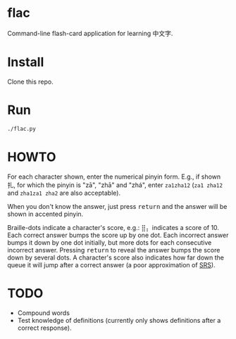 # flac

Command-line flash-card application for learning 中文字.

# Install

Clone this repo.

# Run

```bash
./flac.py
```

# HOWTO

For each character shown, enter the numerical pinyin form. E.g., if shown 扎,
for which the pinyin is "zā", "zhā" and "zhá", enter `za1zha12` (`za1 zha12` and
`zha1za1 zha2` are also acceptable).

When you don't know the answer, just press <kbd>return</kbd> and the answer will
be shown in accented pinyin.

Braille-dots indicate a character's score, e.g.: ⣿⡄ indicates a score of 10.
Each correct answer bumps the score up by one dot. Each incorrect answer bumps
it down by one dot initially, but more dots for each consecutive incorrect
answer. Pressing <kbd>return</kbd> to reveal the answer bumps the score down by
several dots. A character's score also indicates how far down the queue it will
jump after a correct answer (a poor approximation of
[SRS](https://en.wikipedia.org/wiki/Spaced_repetition)). 

# TODO

- Compound words
- Test knowledge of definitions (currently only shows definitions after a
  correct response).
